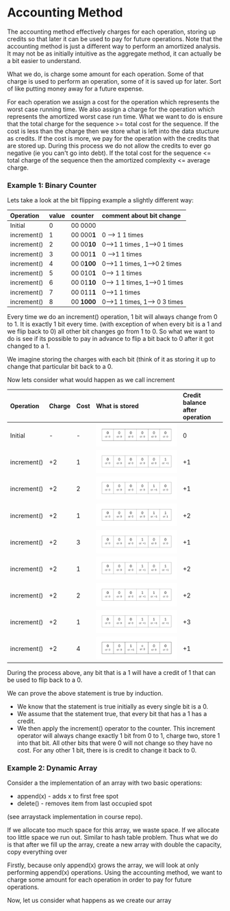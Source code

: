 # Accounting Method

The accounting method effectively charges for each operation, storing up credits so that later it can be used to pay for future operations.  Note that the accounting method is just a different way to perform an amortized analysis.  It may not be as initially intuitive as the aggregate method, it can actually be a bit easier to understand.

What we do, is charge some amount for each operation.  Some of that charge is used to perform an operation, some of it is saved up for later.  Sort of like putting money away for a future expense. 

For each operation we assign a cost for the operation which represents the worst case running time.  We also assign a charge for the operation which represents the amortized worst case run time.   What we want to do is ensure that the total charge for the sequence &gt;= total cost for the sequence.  If the cost is less than the charge then we store what is left into the data stucture as credits.  If the cost is more, we pay for the operation with the credits that are stored up.  During this process we do not allow the credits to ever go negative \(ie you can't go into debt\).  If the total cost for the sequence &lt;= total charge of the sequence then the amortized complexity &lt;= average charge.

### Example 1: Binary Counter

Lets take a look at the bit flipping example a slightly different way:

| Operation | value | counter | comment about bit change |
| :--- | :--- | :--- | :--- |
| Initial | 0 | 00 0000 |  |
| increment\(\) | 1 | 00 000**1** | 0 --&gt; 1 1 times |
| increment\(\) | 2 | 00 00**10** | 0--&gt;1 1 times ,  1--&gt;0 1 times |
| increment\(\) | 3 | 00 001**1** | 0 --&gt;1 1 times |
| increment\(\) | 4 | 00 0**100** | 0--&gt;1 1 times, 1--&gt;0 2 times |
| increment\(\) | 5 | 00 010**1** | 0--&gt; 1 1 times |
| increment\(\) | 6 | 00 01**10** | 0--&gt; 1  1 times, 1--&gt;0 1 times |
| increment\(\) | 7 | 00 011**1** | 0--&gt;1 1 times |
| increment\(\)  | 8  | 00 **1000** | 0--&gt;1 1 times, 1--&gt; 0 3 times |

Every time we do an increment\(\) operation, 1 bit will always change from 0 to 1.  It is exactly 1 bit every time. \(with exception of when every bit is a 1 and we flip back to 0\)  all other bit changes go from 1 to 0.  So what we want to do is see if its possible to pay in advance to flip a bit back to 0 after it got changed to a 1.

We imagine storing the charges with each bit \(think of it as storing it up to change that particular bit back to a 0.

Now lets consider what would happen as we call increment

| Operation | Charge | Cost | What is stored | Credit balance  after operation |
| :--- | :--- | :--- | :--- | :--- |
| Initial | - | - | ![](../.gitbook/assets/bincountacct1.png)  | 0 |
| increment\(\) | +2 | 1 | ![](../.gitbook/assets/bincountacct2.png)  | +1 |
| increment\(\) | +2 | 2 | ![](../.gitbook/assets/bincountacct3.png)  | +1 |
| increment\(\) | +2 | 1 | ![](../.gitbook/assets/bincountacct4.png)  | +2 |
| increment\(\) | +2 | 3 | ![](../.gitbook/assets/bincountacct5.png)  | +1 |
| increment\(\) | +2 | 1 | ![](../.gitbook/assets/bincountacct6.png)  | +2 |
| increment\(\) | +2 | 2 | ![](../.gitbook/assets/bincountacct7.png) | +2 |
| increment\(\) | +2 | 1 | ![](../.gitbook/assets/bincountacct8.png) | +3 |
| increment\(\) | +2 | 4 | ![](../.gitbook/assets/bincountacct9.png) | +1 |

During the process above, any bit that is a 1 will have a credit of 1 that can be used to flip back to a 0.

We can prove the above statement is true by induction.  

* We know that the statement is true initially as every single bit is a 0.
* We assume that the statement true, that every bit that has a 1 has a credit.  
* We then apply the increment\(\) operator to the counter.  This increment operator will always change exactly 1 bit from 0 to 1, charge two, store 1 into that bit.  All other bits that were 0 will not change so they have no cost.  For any other 1 bit, there is is  credit to change it back to 0.

### Example 2: Dynamic Array

Consider a the implementation of an array with two basic operations:

* append\(x\) - adds x to first free spot
* delete\(\) - removes item from last occupied spot

\(see arraystack implementation in course repo\).

If we allocate too much space for this array, we waste space.  If we allocate too little space we run out.  Similar to hash table problem. Thus what we do is that after we fill up the array, create a new array with double the capacity, copy everything over 

Firstly, because only append\(x\) grows the array, we will look at only performing append\(x\) operations.  Using the accounting method, we want to charge some amount for each operation in order to pay for future operations.

Now, let us consider what happens as we create our array







